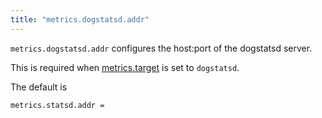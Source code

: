 ```yaml
---
title: "metrics.dogstatsd.addr"
---
```


`metrics.dogstatsd.addr` configures the host:port of the dogstatsd
server. 

This is required when [metrics.target](/ref/metrics.target/) is set to `dogstatsd`.

The default is

	metrics.statsd.addr =
